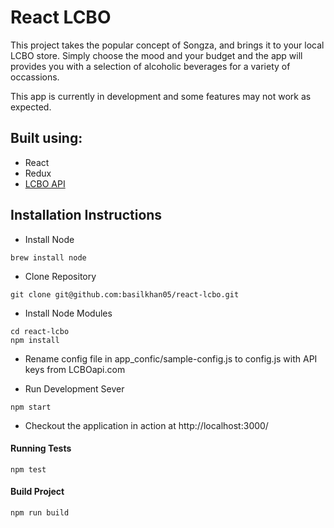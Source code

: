 # React LCBO

This project takes the popular concept of Songza, and brings it to your local LCBO store. Simply choose the mood and your budget and the app will provides you with a selection of alcoholic beverages for a variety of occassions. 

This app is currently in development and some features may not work as expected. 

## Built using:

- React
- Redux
- [LCBO API](https://lcboapi.com/)


## Installation Instructions

- Install Node
```
brew install node
```
- Clone Repository
```
git clone git@github.com:basilkhan05/react-lcbo.git
```
- Install Node Modules
```
cd react-lcbo
npm install
```
- Rename config file in app_confic/sample-config.js to config.js with API keys from LCBOapi.com 

- Run Development Sever
```
npm start
```
- Checkout the application in action at http://localhost:3000/


#### Running Tests
```
npm test
```

#### Build Project 
```
npm run build
```
